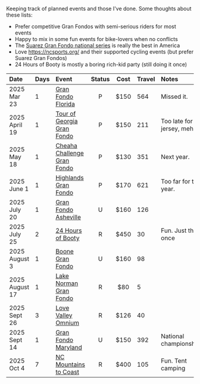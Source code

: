 Keeping track of planned events and those I've done. Some thoughts about these lists:

- Prefer competitive Gran Fondos with semi-serious riders for most events
- Happy to mix in some fun events for bike-lovers when no conflicts
- The [Suarez Gran Fondo national series](https://www.granfondonationalseries.com/gfns-events-2025?utm_source=chatgpt.com) is really the best in America
- Love https://ncsports.org/ and their supported cycling events (but prefer Suarez Gran Fondos)
- 24 Hours of Booty is mostly a boring rich-kid party (still doing it once)

| Date           | Days | Event                                                                                    | Status | Cost | Travel | Notes                       |
| :------------- | :--- | :--------------------------------------------------------------------------------------- | :----: | :--: | :----- | :-------------------------- |
| 2025 Mar 23    | 1    | [Gran Fondo Florida](https://www.granfondonationalseries.com/gran-fondo-florida/)        |   P    | $150 | 564    | Missed it.                  |
| 2025 April 19  | 1    | [Tour of Georgia Gran Fondo](https://www.granfondonationalseries.com/gran-fondo-georgia) |   P    | $150 | 211    | Too late for a jersey, meh. |
| 2025 May 18    | 1    | [Cheaha Challenge Gran Fondo](https://www.cheahachallenge.com/)                          |   P    | $130 | 351    | Next year.                  |
| 2025 June 1    | 1    | [Highlands Gran Fondo](https://www.granfondonationalseries.com/gran-fondo-highlands/)    |   P    | $170 | 621    | Too far for this year.      |
| 2025 July 20   | 1    | [Gran Fondo Asheville](https://www.granfondonationalseries.com/gran-fondo-asheville/)    |   U    | $160 | 126    |                             |
| 2025 July 25   | 2    | [24 Hours of Booty](https://24foundation.org/24-hours-of-booty/)                         |   R    | $450 | 30     | Fun. Just this once         |
| 2025 August 3  | 1    | [Boone Gran Fondo](https://www.granfondonationalseries.com/gran-fondo-boone/)            |   U    | $160 | 98     |                             |
| 2025 August 17 | 1    | [Lake Norman Gran Fondo](https://lakenormanfondo.com/)                                   |   R    | $80  | 5      |                             |
| 2025 Sept 26   | 3    | [Love Valley Omnium](https://www.lovevalleyroubaix.com/)                                 |   R    | $126 | 40     |                             |
| 2025 Sept 14   | 1    | [Gran Fondo Maryland](https://www.granfondonationalseries.com/gran-fondo-maryland/)      |   U    | $150 | 392    | National championships      |
| 2025 Oct 4     | 7    | [NC Mountains to Coast](https://ncsports.org/event/cyclenc_mountainstocoast_ride/)       |   R    | $400 | 105    | Fun. Tent camping           |
